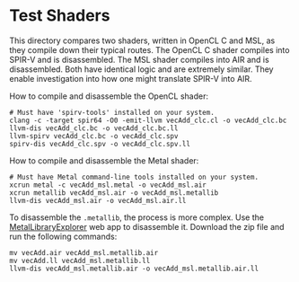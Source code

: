 # Test Shaders

This directory compares two shaders, written in OpenCL C and MSL, as they compile down their typical routes. The OpenCL C shader compiles into SPIR-V and is disassembled. The MSL shader compiles into AIR and is disassembled. Both have identical logic and are extremely similar. They enable investigation into how one might translate SPIR-V into AIR.

How to compile and disassemble the OpenCL shader:

```
# Must have 'spirv-tools' installed on your system.
clang -c -target spir64 -O0 -emit-llvm vecAdd_clc.cl -o vecAdd_clc.bc
llvm-dis vecAdd_clc.bc -o vecAdd_clc.bc.ll
llvm-spirv vecAdd_clc.bc -o vecAdd_clc.spv
spirv-dis vecAdd_clc.spv -o vecAdd_clc.spv.ll
```

How to compile and disassemble the Metal shader:

```
# Must have Metal command-line tools installed on your system.
xcrun metal -c vecAdd_msl.metal -o vecAdd_msl.air
xcrun metallib vecAdd_msl.air -o vecAdd_msl.metallib
llvm-dis vecAdd_msl.air -o vecAdd_msl.air.ll
```

To disassemble the `.metallib`, the process is more complex. Use the [MetalLibraryExplorer](https://yuao.me/MetalLibraryExplorer) web app to disassemble it. Download the zip file and run the following commands:

```
mv vecAdd.air vecAdd_msl.metallib.air
mv vecAdd.ll vecAdd_msl.metallib.ll
llvm-dis vecAdd_msl.metallib.air -o vecAdd_msl.metallib.air.ll
```
